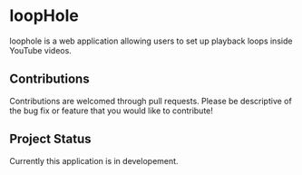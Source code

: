 # loopHole

loophole is a web application allowing users to set up playback loops inside YouTube videos.

## Contributions

Contributions are welcomed through pull requests. Please be descriptive of the bug fix or feature that you would like to contribute!

## Project Status

Currently this application is in developement.
